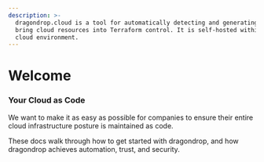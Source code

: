 ```yaml
---
description: >-
  dragondrop.cloud is a tool for automatically detecting and generating code to
  bring cloud resources into Terraform control. It is self-hosted within your
  cloud environment.
---
```


# Welcome

### Your Cloud as Code

We want to make it as easy as possible for companies to ensure their entire cloud infrastructure posture is maintained as code.

These docs walk through how to get started with dragondrop, and how dragondrop achieves automation, trust, and security.
